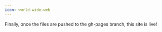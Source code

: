 ```yaml
---
icon: world-wide-web
---
```

Finally, once the files are pushed to the gh-pages branch, this site is live!